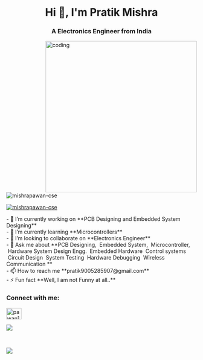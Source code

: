 <h1 align="center">Hi 👋, I'm Pratik Mishra</h1>
<h3 align="center">A Electronics Engineer  from India</h3>
<img align="right" alt="coding" width="400" src="https://cdn.dribble.com/users/1162077/screenshots/3848914/programmer.gif">
<p align="left"> <img src="https://komarev.com/ghpvc/?username=mishrapawan-cse&label=Profile%20views&color=0e75b6&style=flat" alt="mishrapawan-cse" /> </p>
<p align="left"> <a href="https://github.com/ryo-ma/github-profile-trophy"><img src="https://github-profile-trophy.vercel.app/?username=mishrapawan-cse" alt="mishrapawan-cse" /></a> </p>
- 🔭 I’m currently working on **PCB Designing and Embedded System Designing**
<br>
- 🌱 I’m currently learning **Microcontrollers**
<br>
- 👯 I’m looking to collaborate on **Electronics Engineer**
<br>
- 💬 Ask me about **PCB Designing,
&nbsp;Embedded System,
&nbsp;Microcontroller,
&nbsp;</nbsp>Hardware System Design Engg. 
&nbsp;Embedded Hardware 
&nbsp;Control systems 
&nbsp;Circuit Design 
&nbsp;System Testing 
&nbsp;Hardware Debugging 
&nbsp;Wireless Communication **
<br>
- 📫 How to reach me **pratik9005285907@gmail.com**
<br>
- ⚡ Fun fact **Well, I am not Funny at all..**
<br>
<h3 align="left">Connect with me:</h3>
<p align="left">

<a href="https://www.instagram.com/mishrapratik_02?igsh=ZTJwdDV0MTNrdWo0" target="blank"><img align="center" src="https://raw.githubusercontent.com/rahuldkjain/github-profile-readme-generator/master/src/images/icons/Social/instagram.svg" alt="pawan1legend" height="30" width="40" /></a>
</p>

<p><img align="center" src="https://github-readme-stats.vercel.app/api?username=devilofhell01&theme=vue-dark&show_icons=true&hide_border=true&count_private=true" /></p>
&nbsp;
<p><img align="center" src="https://github-readme-streak-stats.herokuapp.com/?user=devilofhell01&theme=vue-dark&hide_border=true" /></p>


